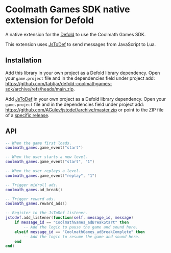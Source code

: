 # Coolmath Games SDK native extension for Defold

A native extension for the [Defold](https://defold.com) to use the Coolmath Games SDK.

This extension uses [JsToDef](https://github.com/AGulev/jstodef) to send messages from JavaScript to Lua.

## Installation

Add this library in your own project as a Defold library dependency. Open your `game.project` file and in the dependencies field under project add:
https://github.com/fabtjar/defold-coolmathgames-sdk/archive/refs/heads/main.zip.

Add [JsToDef](https://github.com/AGulev/jstodef) in your own project as a Defold library dependency. Open your `game.project` file and in the dependencies field under project add: https://github.com/AGulev/jstodef/archive/master.zip
or point to the ZIP file of a [specific release](https://github.com/AGulev/jstodef/releases).

## API

```lua
-- When the game first loads.
coolmath_games.game_event("start")

-- When the user starts a new level.
coolmath_games.game_event("start", "1")

-- When the user replays a level.
coolmath_games.game_event("replay", "1")

-- Trigger midroll ads.
coolmath_games.ad_break()

-- Trigger reward ads.
coolmath_games.reward_ads()

-- Register to the JsToDef listener.
jstodef.add_listener(function(self, message_id, message)  
    if message_id == "CoolmathGames_adBreakStart" then
        -- Add the logic to pause the game and sound here.
    elseif message_id == "CoolmathGames_adBreakComplete" then
        -- Add the logic to resume the game and sound here.
    end
end)
```
